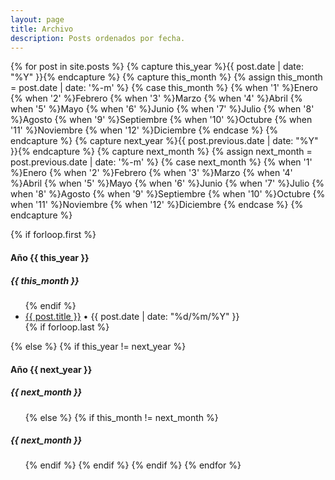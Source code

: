 ```yaml
---
layout: page
title: Archivo
description: Posts ordenados por fecha.
---
```


{% for post in site.posts %}
{% capture this_year %}{{ post.date | date: "%Y" }}{% endcapture %}
{% capture this_month %}
  {% assign this_month = post.date | date: '%-m' %}
  {% case this_month %}
    {% when '1' %}Enero
    {% when '2' %}Febrero
    {% when '3' %}Marzo
    {% when '4' %}Abril
    {% when '5' %}Mayo
    {% when '6' %}Junio
    {% when '7' %}Julio
    {% when '8' %}Agosto
    {% when '9' %}Septiembre
    {% when '10' %}Octubre
    {% when '11' %}Noviembre
    {% when '12' %}Diciembre
  {% endcase %}
{% endcapture %}
{% capture next_year %}{{ post.previous.date | date: "%Y" }}{% endcapture %}
{% capture next_month %}
  {% assign next_month = post.previous.date | date: '%-m' %}
  {% case next_month %}
    {% when '1' %}Enero
    {% when '2' %}Febrero
    {% when '3' %}Marzo
    {% when '4' %}Abril
    {% when '5' %}Mayo
    {% when '6' %}Junio
    {% when '7' %}Julio
    {% when '8' %}Agosto
    {% when '9' %}Septiembre
    {% when '10' %}Octubre
    {% when '11' %}Noviembre
    {% when '12' %}Diciembre
  {% endcase %}
{% endcapture %}

{% if forloop.first %}
<div class="card">
  <div class="card-header"><h4>Año {{ this_year }}</h4></div>
  <div class="card-block">
    <h5>{{ this_month }}</h5>
    <ul>
{% endif %}
      <li>
        <a href="{{ post.url | prepend: site.baseurl }}">{{ post.title }}</a>  •  <span>{{ post.date | date: "%d/%m/%Y" }}</span>
      </li>
{% if forloop.last %}
    </ul>
  </div>
</div>
{% else %}
  {% if this_year != next_year %}
    </ul>
  </div>
</div>
<div class="card">
  <div class="card-header"><h4>Año {{ next_year }}</h4></div>
  <div class="card-block">
    <h5>{{ next_month }}</h5>
    <ul>
  {% else %}
    {% if this_month != next_month %}
    </ul>
    <h5>{{ next_month }}</h5>
    <ul>
    {% endif %}
  {% endif %}
{% endif %}
{% endfor %}

